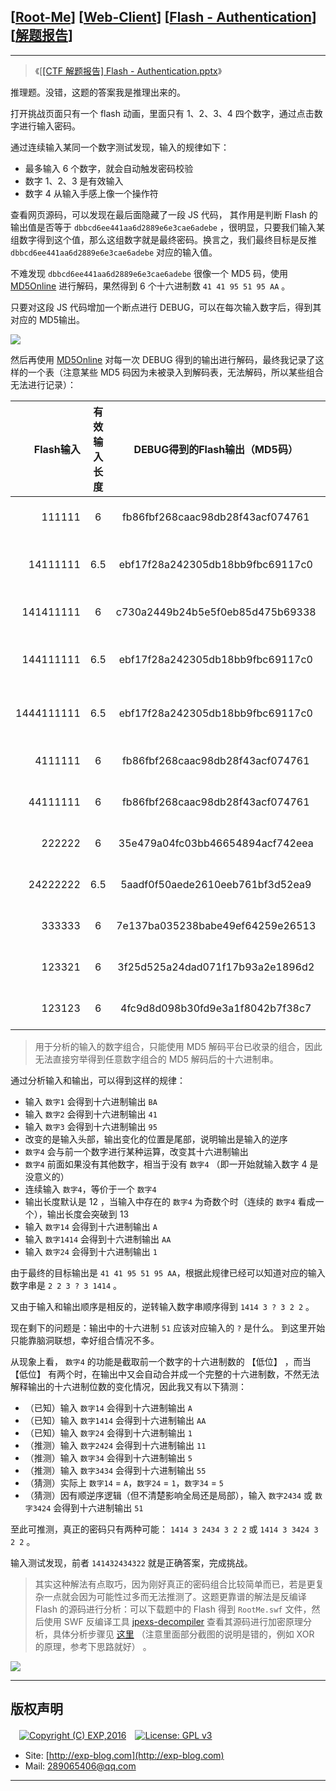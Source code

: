 ## [[Root-Me](https://www.root-me.org/)] [[Web-Client](https://www.root-me.org/en/Challenges/Web-Client/)] [[Flash - Authentication](https://www.root-me.org/en/Challenges/Web-Client/Flash-Authentication)] [[解题报告](https://exp-blog.com/safe/ctf/rootme/web-client/flash-authentication/)]

------

> 《[[[CTF 解题报告] Flash - Authentication.pptx](https://docs.google.com/presentation/d/e/2PACX-1vQmpph0Wrvgf53x8gPIwSfi43XwT--GvOiMEckNLYF0P39QhzLNFtI05pnjXSixSaJoZC0iqajnZWMS/pub?start=false&loop=false&delayms=3000)》

推理题。没错，这题的答案我是推理出来的。

打开挑战页面只有一个 flash 动画，里面只有 1、2、3、4 四个数字，通过点击数字进行输入密码。

通过连续输入某同一个数字测试发现，输入的规律如下：

- 最多输入 6 个数字，就会自动触发密码校验
- 数字 1、2、3 是有效输入
- 数字 4 从输入手感上像一个操作符

查看网页源码，可以发现在最后面隐藏了一段 JS 代码， 其作用是判断 Flash 的输出值是否等于 `dbbcd6ee441aa6d2889e6e3cae6adebe` ，很明显，只要我们输入某组数字得到这个值，那么这组数字就是最终密码。换言之，我们最终目标是反推 `dbbcd6ee441aa6d2889e6e3cae6adebe` 对应的输入值。

不难发现 `dbbcd6ee441aa6d2889e6e3cae6adebe` 很像一个 MD5 码，使用 [MD5Online](https://www.md5online.org/md5-decrypt.html) 进行解码，果然得到 6 个十六进制数 `41 41 95 51 95 AA` 。

只要对这段 JS 代码增加一个断点进行 DEBUG，可以在每次输入数字后，得到其对应的 MD5输出。

![](https://github.com/lyy289065406/CTF-Solving-Reports/blob/master/rootme/Web-Client/%5B11%5D%20%5B40P%5D%20Flash%20-%20Authentication/imgs/01.png)

然后再使用 [MD5Online](https://www.md5online.org/md5-decrypt.html) 对每一次 DEBUG 得到的输出进行解码，最终我记录了这样的一个表（注意某些 MD5 码因为未被录入到解码表，无法解码，所以某些组合无法进行记录）：

| Flash输入 | 有效输入长度 | DEBUG得到的Flash输出（MD5码） | MD5解码（Hex） | 输出长度 |
|---:|:---:|:---:|:---|:---:|
| 111111 | 6 | fb86fbf268caac98db28f43acf074761 | BA BA BA BA BA BA | 12 |
| 14111111 | 6.5 | ebf17f28a242305db18bb9fbc69117c0 | BA BA BA BA BA BA A | 13 |
| 141411111 | 6 | c730a2449b24b5e5f0eb85d475b69338 | BA BA BA BA BA AA | 12 |
| 144111111 | 6.5 | ebf17f28a242305db18bb9fbc69117c0 | BA BA BA BA BA BA A | 13 |
| 1444111111 | 6.5 | ebf17f28a242305db18bb9fbc69117c0 | BA BA BA BA BA BA A | 13 |
| 4111111 | 6 | fb86fbf268caac98db28f43acf074761 | BA BA BA BA BA BA | 12 |
| 44111111 | 6 | fb86fbf268caac98db28f43acf074761 | BA BA BA BA BA BA | 12 |
| 222222 | 6 | 35e479a04fc03bb46654894acf742eea | 41 41 41 41 41 41 | 12 |
| 24222222 | 6.5 | 5aadf0f50aede2610eeb761bf3d52ea9 | 41 41 41 41 41 41 1 | 13 |
| 333333 | 6 | 7e137ba035238babe49ef64259e26513 | 95 95 95 95 95 95 | 12 |
| 123321 | 6 | 3f25d525a24dad071f17b93a2e1896d2 | BA 41 95 95 41 BA | 12 |
| 123123 | 6 | 4fc9d8d098b30fd9e3a1f8042b7f38c7 | 95 41 BA 95 41 BA | 12 |

> 用于分析的输入的数字组合，只能使用 MD5 解码平台已收录的组合，因此无法直接穷举得到任意数字组合的 MD5 解码后的十六进制串。


通过分析输入和输出，可以得到这样的规律：

- 输入 `数字1` 会得到十六进制输出 `BA`
- 输入 `数字2` 会得到十六进制输出 `41`
- 输入 `数字3` 会得到十六进制输出 `95`
- 改变的是输入头部，输出变化的位置是尾部，说明输出是输入的逆序
- `数字4` 会与前一个数字进行某种运算，改变其十六进制输出
- `数字4` 前面如果没有其他数字，相当于没有 `数字4` （即一开始就输入数字 4 是没意义的）
- 连续输入 `数字4`，等价于一个 `数字4`
- 输出长度默认是 12 ，当输入中存在的 `数字4` 为奇数个时（连续的 `数字4` 看成一个），输出长度会突破到 13
- 输入 `数字14` 会得到十六进制输出 `A`
- 输入 `数字1414` 会得到十六进制输出 `AA`
- 输入 `数字24` 会得到十六进制输出 `1`

由于最终的目标输出是 `41 41 95 51 95 AA`，根据此规律已经可以知道对应的输入数字串是 `2 2 3 ? 3 1414` 。

又由于输入和输出顺序是相反的，逆转输入数字串顺序得到 `1414 3 ? 3 2 2` 。

现在剩下的问题是：输出中的十六进制 `51` 应该对应输入的 `?` 是什么。 到这里开始只能靠脑洞联想，幸好组合情况不多。

从现象上看， `数字4` 的功能是截取前一个数字的十六进制数的 【低位】 ，而当 【低位】 有两个时，在输出中又会自动合并成一个完整的十六进制数，不然无法解释输出的十六进制位数的变化情况，因此我又有以下猜测：

- （已知）输入 `数字14` 会得到十六进制输出 `A`
- （已知）输入 `数字1414` 会得到十六进制输出 `AA`
- （已知）输入 `数字24` 会得到十六进制输出 `1`
- （推测）输入 `数字2424` 会得到十六进制输出 `11`
- （推测）输入 `数字34` 会得到十六进制输出 `5`
- （推测）输入 `数字3434` 会得到十六进制输出 `55`
- （猜测）实际上 `数字14` = `A`，`数字24` = `1`，`数字34` = `5`
- （猜测）因有顺逆序逻辑（但不清楚影响全局还是局部），输入 `数字2434` 或 `数字3424` 会得到十六进制输出 `51`

至此可推测，真正的密码只有两种可能： `1414 3 2434 3 2 2` 或 `1414 3 3424 3 2 2` 。

输入测试发现，前者 `141432434322` 就是正确答案，完成挑战。

> 其实这种解法有点取巧，因为刚好真正的密码组合比较简单而已，若是更复杂一点就会因为可能性过多而无法推测了。这题更靠谱的解法是反编译 Flash 的源码进行分析：可以下载题中的 Flash 得到 `RootMe.swf` 文件，然后使用 SWF 反编译工具 [jpexs-decompiler](https://github.com/jindrapetrik/jpexs-decompiler/releases) 查看其源码进行加密原理分析，具体分析步骤见 [这里](https://offsecresearch.com/blog/2017/03/flash-authentication-brigandage/) （注意里面部分截图的说明是错的，例如 XOR 的原理，参考下思路就好） 。

![](https://github.com/lyy289065406/CTF-Solving-Reports/blob/master/rootme/Web-Client/%5B11%5D%20%5B40P%5D%20Flash%20-%20Authentication/imgs/02.png)

------

## 版权声明

　[![Copyright (C) EXP,2016](https://img.shields.io/badge/Copyright%20(C)-EXP%202016-blue.svg)](http://exp-blog.com)　[![License: GPL v3](https://img.shields.io/badge/License-GPL%20v3-blue.svg)](https://www.gnu.org/licenses/gpl-3.0)
  

- Site: [http://exp-blog.com](http://exp-blog.com) 
- Mail: <a href="mailto:289065406@qq.com?subject=[EXP's Github]%20Your%20Question%20（请写下您的疑问）&amp;body=What%20can%20I%20help%20you?%20（需要我提供什么帮助吗？）">289065406@qq.com</a>


------
